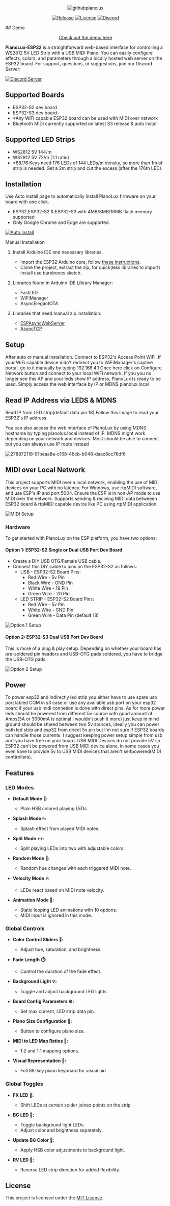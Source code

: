 <div align="center">
   
![githubpianolux](https://github.com/serifpersia/pianolux-esp32/assets/62844718/07f6d112-2015-4e35-8551-68effcefb60e)

[![Release](https://img.shields.io/github/release/serifpersia/pianolux-esp32.svg?style=flat-square)](https://github.com/serifpersia/pianolux-esp32/releases)
[![License](https://img.shields.io/github/license/serifpersia/pianolux-esp32?color=blue&style=flat-square)](https://raw.githubusercontent.com/serifpersia/pianolux-esp32/master/LICENSE)
[![Discord](https://img.shields.io/discord/1077195120950120458.svg?colorB=blue&label=discord&style=flat-square)](https://discord.gg/MAypyD7k86)
</div>
## Demo
<div align="center">
   
[Check out the demo here](https://github.com/serifpersia/pianolux-esp32/assets/62844718/48c77c5e-b7bd-4edb-aa62-6e316cbeebec)
</div>

**PianoLux-ESP32** is a straightforward web-based interface for controlling a WS2812 5V LED Strip with a USB MIDI Piano. You can easily configure effects, colors, and parameters through a locally hosted web server on the ESP32 board.
For support, questions, or suggestions, join our Discord Server:

[![Discord Server](https://discordapp.com/api/guilds/1077195120950120458/widget.png?style=banner2)](https://discord.gg/MAypyD7k86)
## Supported Boards
- ESP32-S2 dev board
- ESP32-S3 dev board
- *Any WiFi capable ESP32 board can be used with MIDI over network
- Bluetooth MIDI currently supported on latest S3 release & auto install

## Supported LED Strips
- WS2812 5V 144/m
- WS2812 5V 72/m (1:1 ratio)
- *88/76 Keys need 176 LEDs of 144 LEDs/m density, so more than 1m of strip is needed. Get a 2m strip and cut the excess (after the 176th LED).

## Installation
Use Auto install page to automatically install PianoLux firmware on your board with one click.
- ESP32,ESP32-S2 & ESP32-S3 with 4MB/8MB/16MB flash memory supported
- Only Google Chrome and Edge are supported.

[![Auto Install](https://img.shields.io/badge/Auto-%20Install-blue?style=flat-square)](https://serifpersia.github.io/pianolux-esp32/)

Manual Installation

1. Install Arduino IDE and necessary libraries.
   - Import the ESP32 Arduino core, follow [these instructions](https://docs.espressif.com/projects/arduino-esp32/en/latest/installing.html).
   - Clone the project, extract the zip, for quick(less libraries to import) install use barebones sketch.

2. Libraries found in Arduino IDE Library Manager:
   - FastLED
   - WiFiManager
   - AsyncElegantOTA

3. Libraries that need manual zip installation:
   - [ESPAsyncWebServer](https://github.com/me-no-dev/ESPAsyncWebServer)
   - [AsyncTCP](https://github.com/me-no-dev/AsyncTCP)
  
## Setup
After auto or manual installation. Connect to ESP32's Access Point WiFi. If your WiFi capable device didn't redirect you to WiFiManager's captive portal,
go to it manually by typing 192.168.4.1
Once here click on Configure Network button and connect to your local WiFi network. If you you no longer see this AP and your leds show IP address, PianoLux is ready to be used.
Simply access the web interface by IP or MDNS pianolux.local

## Read IP Address via LEDS & MDNS
Read IP from LED strip(default data pin 18)
Follow this image to read your ESP32's IP address

You can also access the web interface of PianoLux by using MDNS hostname by typing pianolux.local instead of IP.
MDNS might work depending on your network and devices. 
Most should be able to connect but you can always use IP route instead

![278872118-91beaa8e-c168-46cb-b048-daac8cc76df6](https://github.com/serifpersia/pianolux-esp32/assets/62844718/3bd11a11-d939-49d8-b532-466c98aa4975)

## MIDI over Local Network
This project supports MIDI over a local network, enabling the use of MIDI devices on your PC with no latency. For Windows, use rtpMIDI software, and use ESP's IP and port 5004. Ensure the ESP is in non-AP mode to use MIDI over the network. Supports sending & reciving MIDI data betweeen ESP32 board & rtpMIDI capable device like PC using rtpMIDI application.

![MIDI Setup](https://github.com/serifpersia/pianolux-esp32/assets/62844718/607b969f-22e1-47f6-ab7a-4f76f3074b41)

### Hardware
To get started with PianoLux on the ESP platform, you have two options:

#### Option 1: ESP32-S2 Single or Dual USB Port Dev Board
- Create a DIY USB OTG/Female USB cable.
- Connect this DIY cable to pins on the ESP32-S2 as follows:
  - USB - ESP32-S2 Board Pins:
    - Red Wire - 5v Pin
    - Black Wire - GND Pin
    - White Wire - 19 Pin
    - Green Wire - 20 Pin
  - LED STRIP - ESP32-S2 Board Pins:
    - Red Wire - 5v Pin
    - White Wire - GND Pin
    - Green Wire - Data Pin (default 18)

![Option 1 Setup](https://github.com/serifpersia/pianolux-esp32/assets/62844718/cea8ebeb-09c5-46e9-a028-67c5447ad0f3)
#### Option 2: ESP32-S3 Dual USB Port Dev Board
This is more of a plug & play setup. Depending on whether your board has pre-soldered pin headers and USB-OTG pads soldered, you have to bridge the USB-OTG pads.

![Option 2 Setup](https://github.com/serifpersia/pianolux-esp32/assets/62844718/a089640f-113e-47b1-8c88-8e38e4728295)

## Power
To power esp32 and indirectly led strip you either have to use spare usb port labled COM in s3 case or use any available usb port on your esp32 board if your usb midi connetion is done with direct pins.
As for more power leds should be powered from different 5v source with good amount of Amps(3A or 3000mA is optimal I wouldn't push it more) just keep in mind ground should be shared between two 5v sources, ideally
you can power both led strip and esp32 from direct 5v pin but I'm not sure if ESP32 boards can handle those currents. I suggest keeping power setup simple from usb port you have free on your board. 
USB MIDI Devices do not provide 5V so ESP32 can't be powered from USB MIDI device alone, in some cases you even have to provide 5v to USB MIDI devices that aren't selfpowered(MIDI conttrollers).

## Features
### LED Modes
- **Default Mode 🎹:**
  - Plain HSB colored playing LEDs.

- **Splash Mode 💦:**
  - Splash effect from played MIDI notes.

- **Split Mode ↔️:**
  - Split playing LEDs into two with adjustable colors.

- **Random Mode 🎲:**
  - Random hue changes with each triggered MIDI note.

- **Velocity Mode ⚡:**
  - LEDs react based on MIDI note velocity.

- **Animation Mode 🎥:**
  - Static looping LED animations with 10 options.
  - MIDI input is ignored in this mode.

### Global Controls

- **Color Control Sliders 🌈:**
  - Adjust hue, saturation, and brightness.

- **Fade Length ⏱️:**
  - Control the duration of the fade effect.

- **Background Light 💡:**
  - Toggle and adjust background LED lights.

- **Board Config Parameters ⚙️:**
  - Set max current, LED strip data pin.

- **Piano Size Configuration 🎹:**
  - Button to configure piano size.

- **MIDI to LED Map Ratios 🎵:**
  - 1:2 and 1:1 mapping options.

- **Visual Representation 🎨:**
  - Full 88-key piano keyboard for visual aid
### Global Toggles
- **FX LED 🔀:**
  - Shift LEDs at certain solder joined points on the strip

- **BG LED 🌌:**
  - Toggle background light LEDs.
  - Adjust color and brightness separately.

- **Update BG Color 🔄:**
  - Apply HSB color adjustments to background light.

- **RV LED 🔁:**
  - Reverse LED strip direction for added flexibility.
 
## License

This project is licensed under the [MIT License](LICENSE).

